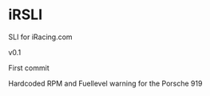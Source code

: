 # iRSLI
SLI for iRacing.com 

v0.1

  First commit
  
  Hardcoded RPM and Fuellevel warning for the Porsche 919
